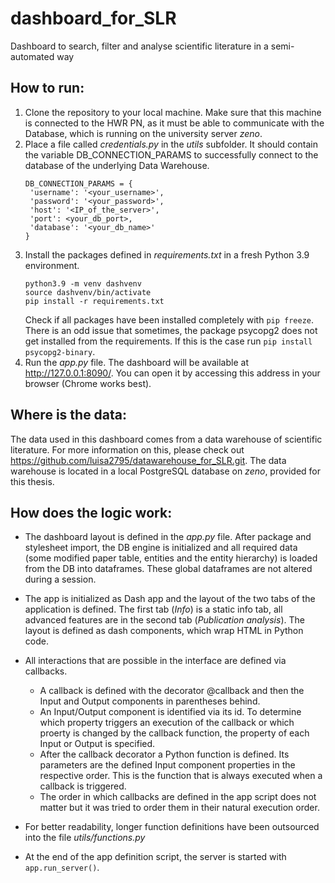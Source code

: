 # dashboard_for_SLR
Dashboard to search, filter and analyse scientific literature in a semi-automated way

## How to run:
1. Clone the repository to your local machine. Make sure that this machine is connected to the HWR PN, as it must be able to communicate with the Database, which is running on the university server _zeno_.
2. Place a file called _credentials.py_ in the _utils_ subfolder. It should contain the variable DB_CONNECTION_PARAMS to successfully connect to the database of the underlying Data Warehouse.
   ```
   DB_CONNECTION_PARAMS = {
    'username': '<your_username>',
    'password': '<your_password>',
    'host': '<IP_of_the_server>',
    'port': <your_db_port>,
    'database': '<your_db_name>'
   }
   ``` 
2. Install the packages defined in _requirements.txt_ in a fresh Python 3.9 environment. 
   ```
   python3.9 -m venv dashvenv
   source dashvenv/bin/activate
   pip install -r requirements.txt
   ```
   Check if all packages have been installed completely with ```pip freeze```. There is an odd issue that sometimes, the package psycopg2 does not get installed from the requirements. If this is the case run ```pip install psycopg2-binary```.
3. Run the _app.py_ file. The dashboard will be available at http://127.0.0.1:8090/. You can open it by accessing this address in your browser (Chrome works best).

## Where is the data:
The data used in this dashboard comes from a data warehouse of scientific literature. For more information on this, please check out https://github.com/luisa2795/datawarehouse_for_SLR.git. The data warehouse is located in a local PostgreSQL database on _zeno_, provided for this thesis.

## How does the logic work:
- The dashboard layout is defined in the _app.py_ file. After package and stylesheet import, the DB engine is initialized and all required data (some modified paper table, entities and the entity hierarchy) is loaded from the DB into dataframes. These global dataframes are not altered during a session.
- The app is initialized as Dash app and the layout of the two tabs of the application is defined. The first tab (_Info_) is a static info tab, all advanced features are in the second tab (_Publication analysis_). The layout is defined as dash components, which wrap HTML in Python code.
- All interactions that are possible in the interface are defined via callbacks. 
  - A callback is defined with the decorator @callback and then the Input and Output components in parentheses behind. 
  - An Input/Output component is identified via its id. To determine which property triggers an execution of the callback or which proerty is changed by the callback function, the property of each Input or Output is specified.
  - After the callback decorator a Python function is defined. Its parameters are the defined Input component properties in the respective order. This is the function that is always executed when a callback is triggered.
  - The order in which callbacks are defined in the app script does not matter but it was tried to order them in their natural execution order.

- For better readability, longer function definitions have been outsourced into the file _utils/functions.py_
- At the end of the app definition script, the server is started with ```app.run_server()```.
